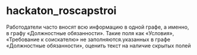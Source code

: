 # hackaton_roscapstroi
Работодатели часто вносят всю информацию в одной графе, а именно, в графу «Должностные обязанности». Такие поля как «Условия», «Требование к соискателю» не заполняются.указанных в графе «Должностные обязанности», оценить текст на наличие скрытых полей
